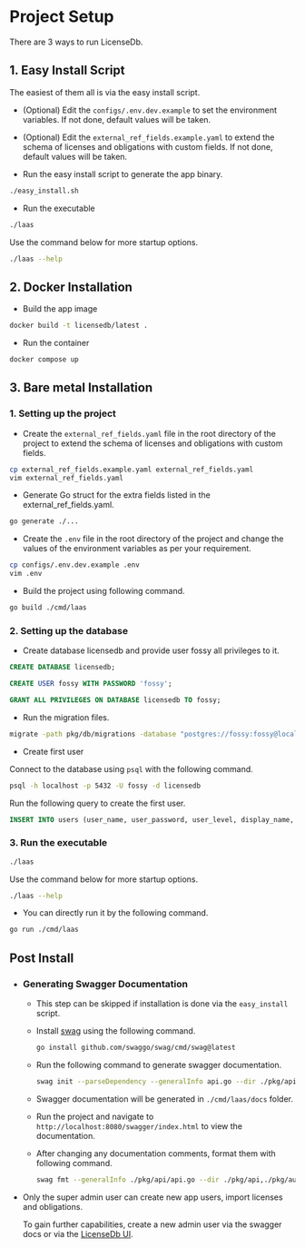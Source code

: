 <!-- SPDX-FileCopyrightText: 2025 Dearsh Oberoi <dearsh.oberoi@siemens.com>

     SPDX-License-Identifier: GPL-2.0-only
-->

# Project Setup

There are 3 ways to run LicenseDb.

## 1. Easy Install Script

The easiest of them all is via the easy install script.

- (Optional) Edit the ```configs/.env.dev.example``` to set the environment variables. If not done, default values will be taken.
  
- (Optional) Edit the ```external_ref_fields.example.yaml``` to extend the schema of licenses and obligations with custom fields. If not done, default values will be taken.

- Run the easy install script to generate the app binary.
  
```bash
./easy_install.sh
```

- Run the executable

```bash
./laas
```

Use the command below for more startup options.

```bash
./laas --help
```

## 2. Docker Installation

- Build the app image
  
```bash
docker build -t licensedb/latest .
```

- Run the container
  
```bash
docker compose up
```

## 3. Bare metal Installation

### 1. Setting up the project

- Create the `external_ref_fields.yaml` file in the root directory of the project to extend the schema of licenses and obligations with custom fields.

```bash
cp external_ref_fields.example.yaml external_ref_fields.yaml
vim external_ref_fields.yaml
```

- Generate Go struct for the extra fields listed in the external_ref_fields.yaml.

```bash
go generate ./...
```

- Create the `.env` file in the root directory of the project and change the
  values of the environment variables as per your requirement.

```bash
cp configs/.env.dev.example .env
vim .env
```

- Build the project using following command.

```bash
go build ./cmd/laas
```

### 2. Setting up the database

- Create database licensedb and provide user fossy all privileges to it.
  
```sql
CREATE DATABASE licensedb;

CREATE USER fossy WITH PASSWORD 'fossy';

GRANT ALL PRIVILEGES ON DATABASE licensedb TO fossy;
```

- Run the migration files.

```bash
migrate -path pkg/db/migrations -database "postgres://fossy:fossy@localhost:5432/licensedb?sslmode=disable" up
```

- Create first user

Connect to the database using `psql` with the following command.

```bash
psql -h localhost -p 5432 -U fossy -d licensedb
```

Run the following query to create the first user.

```sql
INSERT INTO users (user_name, user_password, user_level, display_name, user_email) VALUES ('<username>', '<password>', 'SUPER_ADMIN', '<display_name>', '<user_email>');
```

### 3. Run the executable

```bash
./laas
```

Use the command below for more startup options.

```bash
./laas --help
```

- You can directly run it by the following command.

```bash
go run ./cmd/laas
```

## Post Install

- ### Generating Swagger Documentation

  - This step can be skipped if installation is done via the ```easy_install``` script.
  - Install [swag](https://github.com/swaggo/swag) using the following command.

      ```bash
      go install github.com/swaggo/swag/cmd/swag@latest
      ```

  - Run the following command to generate swagger documentation.
      <!-- https://github.com/swaggo/swag/issues/817#issuecomment-730895033 -->
      ```bash
      swag init --parseDependency --generalInfo api.go --dir ./pkg/api,./pkg/auth,./pkg/db,./pkg/models,./pkg/utils --output ./cmd/laas/docs
      ```

  - Swagger documentation will be generated in `./cmd/laas/docs` folder.
  - Run the project and navigate to `http://localhost:8080/swagger/index.html` to view the documentation.
  - After changing any documentation comments, format them with following command.

      ```bash
      swag fmt --generalInfo ./pkg/api/api.go --dir ./pkg/api,./pkg/auth,./pkg/db,./pkg/models,./pkg/utils
      ```

- Only the super admin user can create new app users, import licenses and obligations.

  To gain further capabilities, create a new admin user via the swagger docs or via the [LicenseDb UI](https://github.com/fossology/LicenseDb-UI).
